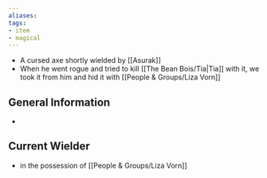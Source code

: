 ```yaml
---
aliases: 
tags: 
- item
- magical
---
```


- A cursed axe shortly wielded by [[Asurak]]
- When he went rogue and tried to kill [[The Bean Bois/Tia|Tia]] with it, we took it from him and hid it with [[People & Groups/Liza Vorn]]

## General Information
- 

## Current Wielder
- in the possession of [[People & Groups/Liza Vorn]]

